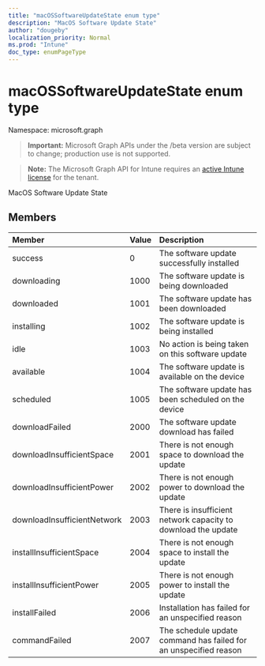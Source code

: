 ```yaml
---
title: "macOSSoftwareUpdateState enum type"
description: "MacOS Software Update State"
author: "dougeby"
localization_priority: Normal
ms.prod: "Intune"
doc_type: enumPageType
---
```


# macOSSoftwareUpdateState enum type

Namespace: microsoft.graph

> **Important:** Microsoft Graph APIs under the /beta version are subject to change; production use is not supported.

> **Note:** The Microsoft Graph API for Intune requires an [active Intune license](https://go.microsoft.com/fwlink/?linkid=839381) for the tenant.

MacOS Software Update State

## Members
|Member|Value|Description|
|:---|:---|:---|
|success|0|The software update successfully installed|
|downloading|1000|The software update is being downloaded|
|downloaded|1001|The software update has been downloaded|
|installing|1002|The software update is being installed|
|idle|1003|No action is being taken on this software update|
|available|1004|The software update is available on the device|
|scheduled|1005|The software update has been scheduled on the device|
|downloadFailed|2000|The software update download has failed|
|downloadInsufficientSpace|2001|There is not enough space to download the update|
|downloadInsufficientPower|2002|There is not enough power to download the update|
|downloadInsufficientNetwork|2003|There is insufficient network capacity to download the update|
|installInsufficientSpace|2004|There is not enough space to install the update|
|installInsufficientPower|2005|There is not enough power to install the update|
|installFailed|2006|Installation has failed for an unspecified reason|
|commandFailed|2007|The schedule update command has failed for an unspecified reason|




